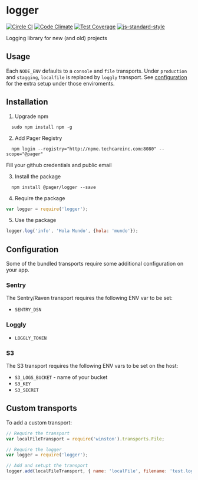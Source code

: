 # logger
[![Circle CI](https://circleci.com/gh/pagerinc/logger.svg?style=svg&circle-token=5d187ad739918f3029e28534e5bf046ece8120ae)](https://circleci.com/gh/pagerinc/logger) [![Code Climate](https://codeclimate.com/repos/556dcfce6956802d790056d6/badges/ab64b16efb1ac1481125/gpa.svg)](https://codeclimate.com/repos/556dcfce6956802d790056d6/feed) [![Test Coverage](https://codeclimate.com/repos/556dcfce6956802d790056d6/badges/ab64b16efb1ac1481125/coverage.svg)](https://codeclimate.com/repos/556dcfce6956802d790056d6/coverage) [![js-standard-style](https://img.shields.io/badge/code%20style-standard-brightgreen.svg?style=flat)](https://github.com/feross/standard)

Logging library for new (and old) projects

## Usage

Each `NODE_ENV` defaults to a `console` and `file` transports. Under `production` and `stagging`, `localfile` 
is replaced by `loggly` transport. See [configuration](#Configuration) for the extra setup under those enviroments.

## Installation

1. Upgrade npm

```
  sudo npm install npm -g
```

2. Add Pager Registry

```
  npm login --registry="http://npme.techcareinc.com:8080" --scope="@pager"
```

Fill your github credentials and public email

3. Install the package

```
  npm install @pager/logger --save
```

4. Require the package

```javascript
var logger = require('logger');
```

5. Use the package

```javascript
logger.log('info', 'Hola Mundo', {hola: 'mundo'});
```

## Configuration

Some of the bundled transports require some additional configuration on your app.

### Sentry

The Sentry/Raven transport requires the following ENV var to be set:

- `SENTRY_DSN`

### Loggly

- `LOGGLY_TOKEN`

### S3

The S3 transport requires the following ENV vars to be set on the host:

- `S3_LOGS_BUCKET` - name of your bucket
- `S3_KEY`
- `S3_SECRET`

## Custom transports

To add a custom transport:

```javascript
// Require the transport
var localFileTransport = require('winston').transports.File;

// Require the logger
var logger = require('logger');

// Add and setupt the transport
logger.add(localFileTransport, { name: 'localFile', filename: 'test.log' });
```
